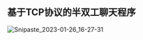 ## 基于TCP协议的半双工聊天程序

![Snipaste_2023-01-26_16-27-31](https://user-images.githubusercontent.com/81157360/214789610-feb0f603-018f-41a8-a7a9-78c6cce16cdb.jpg)
